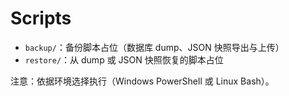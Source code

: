 # Scripts

- `backup/`：备份脚本占位（数据库 dump、JSON 快照导出与上传）
- `restore/`：从 dump 或 JSON 快照恢复的脚本占位

注意：依据环境选择执行（Windows PowerShell 或 Linux Bash）。

